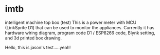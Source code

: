 # imtb
intelligent machine top box (test)
This is a power meter with MCU (LinkSprite D1) that can be used to monitor the appliances. 
Currently it has hardware wiring diagram, program code D1 / ESP8266 code, Blynk setting, and 3d printed box drawing.

Hello, this is jason's test.....yeah!
